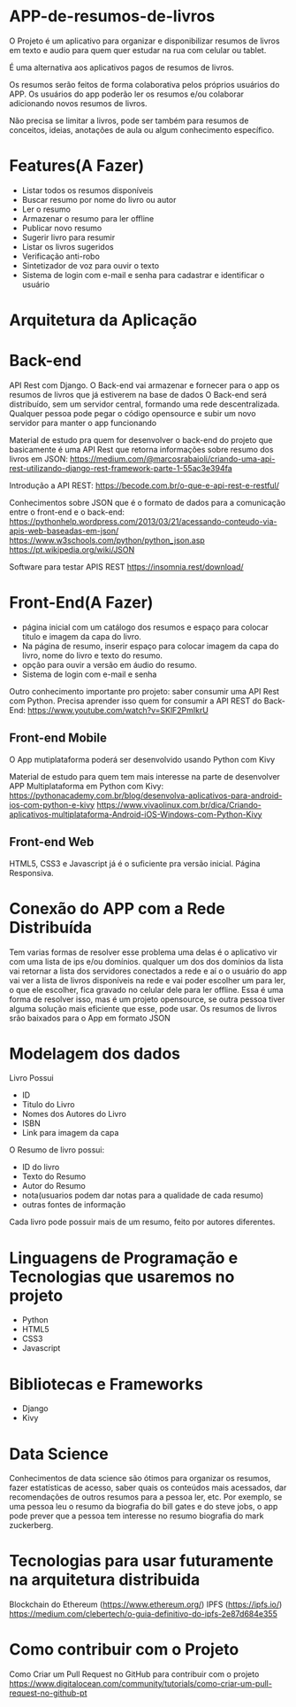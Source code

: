 # APP-de-resumos-de-livros

O Projeto é um aplicativo para organizar e disponibilizar resumos de livros em texto e audio para quem quer estudar na rua com celular ou tablet.

É uma alternativa aos aplicativos pagos de resumos de livros.

Os resumos serão feitos de forma colaborativa pelos próprios usuários do APP. Os usuários do app poderão ler os resumos e/ou colaborar adicionando novos resumos de livros.

Não precisa se limitar a livros, pode ser também para resumos de conceitos, ideias, anotações de aula ou algum conhecimento específico.

# Features(A Fazer)

- Listar todos os resumos disponíveis
- Buscar resumo por nome do livro ou autor
- Ler o resumo
- Armazenar o resumo para ler offline
- Publicar novo resumo
- Sugerir livro para resumir
- Listar os livros sugeridos
- Verificação anti-robo
- Sintetizador de voz para ouvir o texto
- Sistema de login com e-mail e senha para cadastrar e identificar o usuário

# Arquitetura da Aplicação

# Back-end

API Rest com Django.
O Back-end vai armazenar e fornecer para o app os resumos de livros que já estiverem na base de dados
O Back-end será distribuído, sem um servidor central, formando uma rede descentralizada. 
Qualquer pessoa pode pegar o código opensource e subir um novo servidor para manter o app funcionando

Material de estudo pra quem for desenvolver o back-end do projeto que basicamente é uma API Rest que retorna informações sobre resumo dos livros em JSON: https://medium.com/@marcosrabaioli/criando-uma-api-rest-utilizando-django-rest-framework-parte-1-55ac3e394fa

Introdução a API REST: https://becode.com.br/o-que-e-api-rest-e-restful/

Conhecimentos sobre JSON que é o formato de dados para a comunicação entre o front-end e o back-end: https://pythonhelp.wordpress.com/2013/03/21/acessando-conteudo-via-apis-web-baseadas-em-json/
https://www.w3schools.com/python/python_json.asp
https://pt.wikipedia.org/wiki/JSON

Software para testar APIS REST
https://insomnia.rest/download/

# Front-End(A Fazer)

- página inicial com um catálogo dos resumos e espaço para colocar titulo e imagem da capa do livro.
- Na página de resumo, inserir espaço para colocar imagem da capa do livro, nome do livro e texto do resumo.
- opção para ouvir a versão em áudio do resumo.
- Sistema de login com e-mail e senha

Outro conhecimento importante pro projeto: saber consumir uma API Rest com Python. Precisa aprender isso quem for consumir a API REST do Back-End: https://www.youtube.com/watch?v=SKlF2PmIkrU

## Front-end Mobile

O App mutiplataforma poderá ser desenvolvido usando Python com Kivy

Material de estudo para quem tem mais interesse na parte de desenvolver APP Multiplataforma em Python com Kivy: https://pythonacademy.com.br/blog/desenvolva-aplicativos-para-android-ios-com-python-e-kivy
https://www.vivaolinux.com.br/dica/Criando-aplicativos-multiplataforma-Android-iOS-Windows-com-Python-Kivy

## Front-end Web

HTML5, CSS3 e Javascript já é o suficiente pra versão inicial.
Página Responsiva.

# Conexão do APP com a Rede Distribuída

Tem varias formas de resolver esse problema
uma delas é o aplicativo vir com uma lista de ips e/ou domínios.
qualquer um dos dos domínios da lista vai retornar a lista dos servidores conectados a rede e aí o o usuário do app vai ver a lista de livros disponíveis na rede e vai poder escolher um para ler, o que ele escolher, fica gravado no celular dele para ler offline.
Essa é uma forma de resolver isso, mas é um projeto opensource, se outra pessoa tiver alguma solução mais eficiente que esse, pode usar.
Os resumos de livros srão baixados para o App em formato JSON

# Modelagem dos dados

Livro Possui

- ID
- Titulo do Livro
- Nomes dos Autores do Livro
- ISBN
- Link para imagem da capa

O Resumo de livro possui:

- ID do livro
- Texto do Resumo
- Autor do Resumo
- nota(usuarios podem dar notas para a qualidade de cada resumo)
- outras fontes de informação

Cada livro pode possuir mais de um resumo, feito por autores diferentes.

# Linguagens de Programação e Tecnologias que usaremos no projeto

- Python
- HTML5
- CSS3
- Javascript

# Bibliotecas e Frameworks

- Django
- Kivy

# Data Science

Conhecimentos de data science são ótimos para organizar os resumos, fazer estatísticas de acesso, saber quais os conteúdos mais acessados, dar recomendações de outros resumos para a pessoa ler, etc. Por exemplo, se uma pessoa leu o resumo da biografia do bill gates e do steve jobs, o app pode prever que a pessoa tem interesse no resumo biografia do mark zuckerberg.

# Tecnologias para usar futuramente na arquitetura distribuida

Blockchain do Ethereum (https://www.ethereum.org/)
IPFS (https://ipfs.io/)
https://medium.com/clebertech/o-guia-definitivo-do-ipfs-2e87d684e355

# Como contribuir com o Projeto

Como Criar um Pull Request no GitHub para contribuir com o projeto
https://www.digitalocean.com/community/tutorials/como-criar-um-pull-request-no-github-pt

